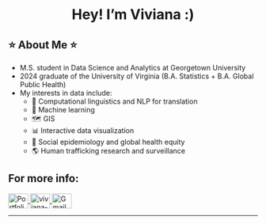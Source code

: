 
<h1 align="center">
  Hey! I’m Viviana :) 
</h1>

## ⭐ About Me ⭐

- M.S. student in Data Science and Analytics at Georgetown University
- 2024 graduate of the University of Virginia (B.A. Statistics + B.A. Global Public Health) 
- My interests in data include: 
  - 💬 Computational linguistics and NLP for translation
  - 📖 Machine learning
  - 🗺️ GIS
  - 📊 Interactive data visualization
  - 🧠 Social epidemiology and global health equity
  - 🌎 Human trafficking research and surveillance


## For more info: 
<p align="left">
  <a href="https://viviluccioli.github.io/portfolio/" target="blank">
    <img align="center" src="https://i.ibb.co/HDX11jY7/v.png" alt="Portfolio" height="30" width="40" />
  </a>
  <a href="https://www.linkedin.com/in/viviana-luccioli-45a997207/" target="blank">
    <img align="center" src="https://raw.githubusercontent.com/rahuldkjain/github-profile-readme-generator/master/src/images/icons/Social/linked-in-alt.svg" alt="viviana-luccioli" height="30" width="40" />
  </a>
  <a href="mailto:viviluccioli@gmail.com">
    <img align="center" src="https://raw.githubusercontent.com/maurodesouza/profile-readme-generator/master/src/assets/icons/social/gmail/default.svg" alt="Gmail" height="30" width="40" />
  </a>
</p>

---
